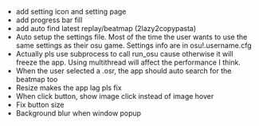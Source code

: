 - add setting icon and setting page
- add progress bar fill
- add auto find latest replay/beatmap (2lazy2copypasta)
- Auto setup the settings file. Most of the time the user wants to use the same settings as their osu game. Settings info are in osu!.username.cfg
- Actually pls use subprocess to call run_osu cause otherwise it will freeze the app. Using multithread will affect the performance I think.
- When the user selected a .osr, the app should auto search for the beatmap too
- Resize makes the app lag pls fix
- When click button, show image click instead of image hover
- Fix button size
- Background blur when window popup
